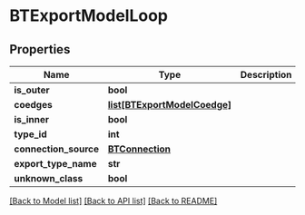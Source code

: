 # BTExportModelLoop

## Properties
Name | Type | Description | Notes
------------ | ------------- | ------------- | -------------
**is_outer** | **bool** |  | [optional] 
**coedges** | [**list[BTExportModelCoedge]**](BTExportModelCoedge.md) |  | [optional] 
**is_inner** | **bool** |  | [optional] 
**type_id** | **int** |  | [optional] 
**connection_source** | [**BTConnection**](BTConnection.md) |  | [optional] 
**export_type_name** | **str** |  | [optional] 
**unknown_class** | **bool** |  | [optional] 

[[Back to Model list]](../README.md#documentation-for-models) [[Back to API list]](../README.md#documentation-for-api-endpoints) [[Back to README]](../README.md)


